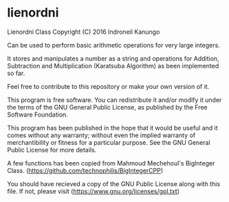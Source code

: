 # lienordni

Lienordni Class
Copyright (C) 2016 Indroneil Kanungo

Can be used to perform basic arithmetic operations for very large integers.

It stores and manipulates a number as a string and operations for Addition, 
Subtraction and Multiplication (Karatsuba Algorithm) as been implemented so far.

Feel free to contribute to this repository or make your own version of it.

This program is free software. You can redistribute it and/or modify it under the terms
of the GNU General Public License,
as published by the Free Software Foundation.

This program has been published in the hope that it would be useful and
it comes without any warranty; without even the implied warranty of
merchantibility or fitness for a particular purpose. See the
GNU General Public License for more details.

A few functions has been copied from Mahmoud Mechehoul's BigInteger Class.
(https://github.com/technophilis/BigIntegerCPP)

You should have recieved a copy of the GNU Public License along with this file.
If not, please visit (https://www.gnu.org/licenses/gpl.txt)
